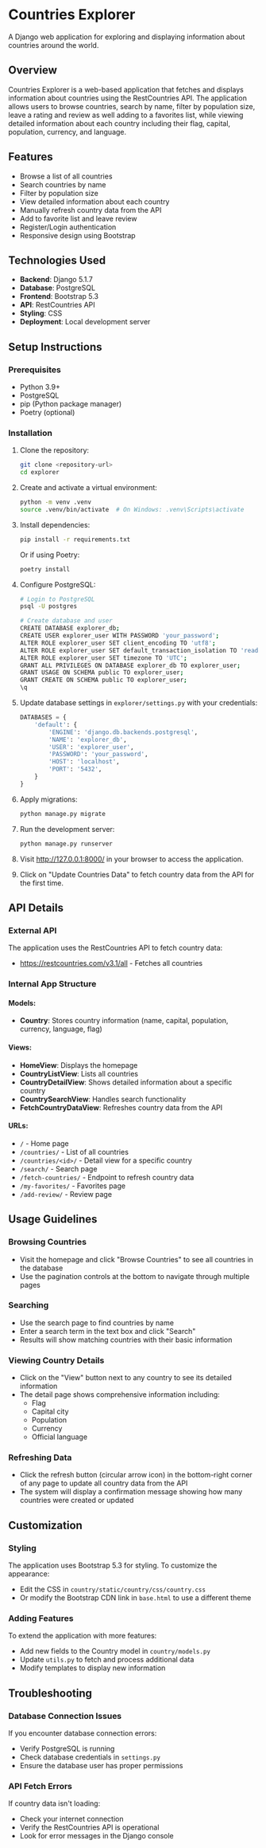 # Countries Explorer

A Django web application for exploring and displaying information about countries around the world.

## Overview

Countries Explorer is a web-based application that fetches and displays information about countries using the RestCountries API. The application allows users to browse countries, search by name, filter by population size, leave a rating and review as well adding to a favorites list, while viewing detailed information about each country including their flag, capital, population, currency, and language.

## Features

- Browse a list of all countries
- Search countries by name
- Filter by population size
- View detailed information about each country
- Manually refresh country data from the API
- Add to favorite list and leave review
- Register/Login authentication
- Responsive design using Bootstrap

## Technologies Used

- **Backend**: Django 5.1.7
- **Database**: PostgreSQL
- **Frontend**: Bootstrap 5.3
- **API**: RestCountries API
- **Styling**: CSS
- **Deployment**: Local development server

## Setup Instructions

### Prerequisites

- Python 3.9+
- PostgreSQL
- pip (Python package manager)
- Poetry (optional)

### Installation

1. Clone the repository:
   ```bash
   git clone <repository-url>
   cd explorer
   ```

2. Create and activate a virtual environment:
   ```bash
   python -m venv .venv
   source .venv/bin/activate  # On Windows: .venv\Scripts\activate
   ```

3. Install dependencies:
   ```bash
   pip install -r requirements.txt
   ```
   Or if using Poetry:
   ```bash
   poetry install
   ```

4. Configure PostgreSQL:
   ```bash
   # Login to PostgreSQL
   psql -U postgres

   # Create database and user
   CREATE DATABASE explorer_db;
   CREATE USER explorer_user WITH PASSWORD 'your_password';
   ALTER ROLE explorer_user SET client_encoding TO 'utf8';
   ALTER ROLE explorer_user SET default_transaction_isolation TO 'read committed';
   ALTER ROLE explorer_user SET timezone TO 'UTC';
   GRANT ALL PRIVILEGES ON DATABASE explorer_db TO explorer_user;
   GRANT USAGE ON SCHEMA public TO explorer_user;
   GRANT CREATE ON SCHEMA public TO explorer_user;
   \q
   ```

5. Update database settings in `explorer/settings.py` with your credentials:
   ```python
   DATABASES = {
       'default': {
           'ENGINE': 'django.db.backends.postgresql',
           'NAME': 'explorer_db',
           'USER': 'explorer_user',
           'PASSWORD': 'your_password',
           'HOST': 'localhost',
           'PORT': '5432',
       }
   }
   ```

6. Apply migrations:
   ```bash
   python manage.py migrate
   ```

7. Run the development server:
   ```bash
   python manage.py runserver
   ```

8. Visit http://127.0.0.1:8000/ in your browser to access the application.
9. Click on "Update Countries Data" to fetch country data from the API for the first time.

## API Details

### External API
The application uses the RestCountries API to fetch country data:

- https://restcountries.com/v3.1/all - Fetches all countries

### Internal App Structure

#### Models:
- **Country**: Stores country information (name, capital, population, currency, language, flag)

#### Views:
- **HomeView**: Displays the homepage
- **CountryListView**: Lists all countries
- **CountryDetailView**: Shows detailed information about a specific country
- **CountrySearchView**: Handles search functionality
- **FetchCountryDataView**: Refreshes country data from the API

#### URLs:
- `/` - Home page
- `/countries/` - List of all countries
- `/countries/<id>/` - Detail view for a specific country
- `/search/` - Search page
- `/fetch-countries/` - Endpoint to refresh country data
- `/my-favorites/` - Favorites page
- `/add-review/` - Review page

## Usage Guidelines

### Browsing Countries
- Visit the homepage and click "Browse Countries" to see all countries in the database
- Use the pagination controls at the bottom to navigate through multiple pages

### Searching
- Use the search page to find countries by name
- Enter a search term in the text box and click "Search"
- Results will show matching countries with their basic information

### Viewing Country Details
- Click on the "View" button next to any country to see its detailed information
- The detail page shows comprehensive information including:
  - Flag
  - Capital city
  - Population
  - Currency
  - Official language

### Refreshing Data
- Click the refresh button (circular arrow icon) in the bottom-right corner of any page to update all country data from the API
- The system will display a confirmation message showing how many countries were created or updated

## Customization

### Styling
The application uses Bootstrap 5.3 for styling. To customize the appearance:

- Edit the CSS in `country/static/country/css/country.css`
- Or modify the Bootstrap CDN link in `base.html` to use a different theme

### Adding Features
To extend the application with more features:

- Add new fields to the Country model in `country/models.py`
- Update `utils.py` to fetch and process additional data
- Modify templates to display new information

## Troubleshooting

### Database Connection Issues
If you encounter database connection errors:

- Verify PostgreSQL is running
- Check database credentials in `settings.py`
- Ensure the database user has proper permissions

### API Fetch Errors
If country data isn't loading:

- Check your internet connection
- Verify the RestCountries API is operational
- Look for error messages in the Django console